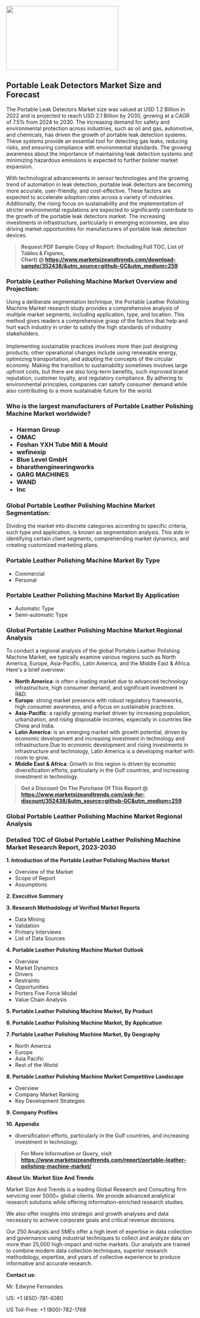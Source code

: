 <p><img class="alignnone size-medium wp-image-20088" src="https://ffe5etoiles.com/wp-content/uploads/2024/12/MST1-300x171.png" alt="" width="300" height="171" /></p><h2>Portable Leak Detectors Market Size and Forecast</h2><p>The Portable Leak Detectors Market size was valued at USD 1.2 Billion in 2022 and is projected to reach USD 2.1 Billion by 2030, growing at a CAGR of 7.5% from 2024 to 2030. The increasing demand for safety and environmental protection across industries, such as oil and gas, automotive, and chemicals, has driven the growth of portable leak detection systems. These systems provide an essential tool for detecting gas leaks, reducing risks, and ensuring compliance with environmental standards. The growing awareness about the importance of maintaining leak detection systems and minimizing hazardous emissions is expected to further bolster market expansion.</p><p>With technological advancements in sensor technologies and the growing trend of automation in leak detection, portable leak detectors are becoming more accurate, user-friendly, and cost-effective. These factors are expected to accelerate adoption rates across a variety of industries. Additionally, the rising focus on sustainability and the implementation of stricter environmental regulations are expected to significantly contribute to the growth of the portable leak detectors market. The increasing investments in infrastructure, particularly in emerging economies, are also driving market opportunities for manufacturers of portable leak detection devices.</p></p><blockquote id="" class=""><strong>Request PDF Sample Copy of Report: (Including Full TOC, List of Tables &amp; Figures, Chart)&nbsp;@&nbsp;<strong><a href="https://www.marketsizeandtrends.com/download-sample/352438/&utm_source=github-GC&utm_medium=259" target="_blank">https://www.marketsizeandtrends.com/download-sample/352438/&utm_source=github-GC&utm_medium=259</a></strong></strong></blockquote><h3 id="" class="">Portable Leather Polishing Machine Market&nbsp;Overview and Projection:</h3><p id="" class="">Using a deliberate segmentation technique, the Portable Leather Polishing Machine Market research study provides a comprehensive analysis of multiple market segments, including application, type, and location. This method gives readers a comprehensive grasp of the factors that help and hurt each industry in order to satisfy the high standards of industry stakeholders. <br /> <br />Implementing sustainable practices involves more than just designing products; other operational changes include using renewable energy, optimizing transportation, and adopting the concepts of the circular economy. Making the transition to sustainability sometimes involves large upfront costs, but there are also long-term benefits, such improved brand reputation, customer loyalty, and regulatory compliance. By adhering to environmental principles, companies can satisfy consumer demand while also contributing to a more sustainable future for the world.</p><h3 id="" class="">Who is the largest manufacturers of&nbsp;Portable Leather Polishing Machine Market worldwide?</h3><h3 class=""><p><ul><li>Harman Group </li><li> OMAC </li><li> Foshan YXH Tube Mill & Mould </li><li> wefinexip </li><li> Blue Level GmbH </li><li> bharathengineeringworks </li><li> GARG MACHINES </li><li> WAND </li><li> Inc</li></ul></p></h3><h3 id="" class="">Global&nbsp;Portable Leather Polishing Machine Market Segmentation:</h3><p id="" class="">Dividing the market into discrete categories according to specific criteria, such type and application, is known as segmentation analysis. This aids in identifying certain client segments, comprehending market dynamics, and creating customized marketing plans.</p><h3 id="" class="">Portable Leather Polishing Machine Market&nbsp;By Type</h3><p><p><ul><li>Commercial</li><li> Personal</p></li></ul></p></p><h3 id="" class="">Portable Leather Polishing Machine Market&nbsp;By Application</h3><p class=""><p><ul><li>Automatic Type</li><li> Semi-automatic Type</li></ul></p></p><h3 id="" class="">Global Portable Leather Polishing Machine Market Regional Analysis</h3><p id="" class="">To conduct a regional analysis of the global Portable Leather Polishing Machine Market, we typically examine various regions such as North America, Europe, Asia-Pacific, Latin America, and the Middle East &amp; Africa. Here's a brief overview:</p><ul><li><strong>North America</strong>: is often a leading market due to advanced technology infrastructure, high consumer demand, and significant investment in R&amp;D.</li><li><strong>Europe</strong>: strong market presence with robust regulatory frameworks, high consumer awareness, and a focus on sustainable practices.</li><li><strong>Asia-Pacific</strong>: a rapidly growing market driven by increasing population, urbanization, and rising disposable incomes, especially in countries like China and India.</li><li><strong>Latin America</strong>: is an emerging market with growth potential, driven by economic development and increasing investment in technology and infrastructure.Due to economic development and rising investments in infrastructure and technology, Latin America is a developing market with room to grow.</li><li><strong>Middle East &amp; Africa</strong>: Growth in this region is driven by economic diversification efforts, particularly in the Gulf countries, and increasing investment in technology.</li></ul><blockquote id="" class=""><strong>Get a Discount On The Purchase Of This Report @ <strong><a href="https://www.marketsizeandtrends.com/ask-for-discount/352438/&utm_source=github-GC&utm_medium=259" target="_blank">https://www.marketsizeandtrends.com/ask-for-discount/352438/&utm_source=github-GC&utm_medium=259</a></strong></strong></blockquote><h3 id="" class="">Global Portable Leather Polishing Machine Market Regional Analysis</h3><h3 id="" class="">Detailed TOC of Global Portable Leather Polishing Machine Market Research Report, 2023-2030</h3><p id="" class=""><strong>1. Introduction of the Portable Leather Polishing Machine Market</strong></p><ul><li>Overview of the Market</li><li>Scope of Report</li><li>Assumptions</li></ul><p id="" class=""><strong>2. Executive Summary</strong></p><p id="" class=""><strong>3. Research Methodology of Verified Market Reports</strong></p><ul><li>Data Mining</li><li>Validation</li><li>Primary Interviews</li><li>List of Data Sources</li></ul><p id="" class=""><strong>4. Portable Leather Polishing Machine Market Outlook</strong></p><ul><li>Overview</li><li>Market Dynamics</li><li>Drivers</li><li>Restraints</li><li>Opportunities</li><li>Porters Five Force Model</li><li>Value Chain Analysis</li></ul><p id="" class=""><strong>5. Portable Leather Polishing Machine Market, By Product</strong></p><p id="" class=""><strong>6. Portable Leather Polishing Machine Market, By Application</strong></p><p id="" class=""><strong>7. Portable Leather Polishing Machine Market, By Geography</strong></p><ul><li>North America</li><li>Europe</li><li>Asia Pacific</li><li>Rest of the World</li></ul><p id="" class=""><strong>8. Portable Leather Polishing Machine Market Competitive Landscape</strong></p><ul><li>Overview</li><li>Company Market Ranking</li><li>Key Development Strategies</li></ul><p id="" class=""><strong>9. Company Profiles</strong></p><p id="" class=""><strong>10. Appendix</strong></p><ul><li>diversification efforts, particularly in the Gulf countries, and increasing investment in technology.</li></ul><blockquote id="" class=""><strong>For More Information or Query, visit <strong><strong><a href="https://www.marketsizeandtrends.com/report/portable-leather-polishing-machine-market/" target="_blank">https://www.marketsizeandtrends.com/report/portable-leather-polishing-machine-market/</a></strong></strong></strong></blockquote><p id="" class=""><strong>About Us: Market Size And Trends</strong></p><p id="" class="">Market Size And Trends is a leading Global Research and Consulting firm servicing over 5000+ global clients. We provide advanced analytical research solutions while offering information-enriched research studies.</p><p id="" class="">We also offer insights into strategic and growth analyses and data necessary to achieve corporate goals and critical revenue decisions.</p><p id="" class="">Our 250 Analysts and SMEs offer a high level of expertise in data collection and governance using industrial techniques to collect and analyze data on more than 25,000 high-impact and niche markets. Our analysts are trained to combine modern data collection techniques, superior research methodology, expertise, and years of collective experience to produce informative and accurate research.</p><p id="" class=""><strong>Contact us:</strong></p><p id="" class="">Mr. Edwyne Fernandes</p><p id="" class="">US: +1 (650)-781-4080</p><p id="" class="">US Toll-Free: +1 (800)-782-1768</p>
